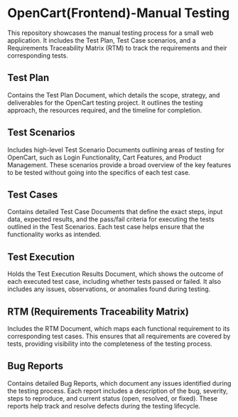 # OpenCart(Frontend)-Manual Testing
This repository showcases the manual testing process for a small web application. It includes the Test Plan, Test Case scenarios, and a Requirements Traceability Matrix (RTM) to track the requirements and their corresponding tests.

## Test Plan
Contains the Test Plan Document, which details the scope, strategy, and deliverables for the OpenCart testing project. It outlines the testing approach, the resources required, and the timeline for completion.

## Test Scenarios
Includes high-level Test Scenario Documents outlining areas of testing for OpenCart, such as Login Functionality, Cart Features, and Product Management. These scenarios provide a broad overview of the key features to be tested without going into the specifics of each test case.

## Test Cases
Contains detailed Test Case Documents that define the exact steps, input data, expected results, and the pass/fail criteria for executing the tests outlined in the Test Scenarios. Each test case helps ensure that the functionality works as intended.

## Test Execution
Holds the Test Execution Results Document, which shows the outcome of each executed test case, including whether tests passed or failed. It also includes any issues, observations, or anomalies found during testing.

## RTM (Requirements Traceability Matrix)
Includes the RTM Document, which maps each functional requirement to its corresponding test cases. This ensures that all requirements are covered by tests, providing visibility into the completeness of the testing process.

## Bug Reports
Contains detailed Bug Reports, which document any issues identified during the testing process. Each report includes a description of the bug, severity, steps to reproduce, and current status (open, resolved, or fixed). These reports help track and resolve defects during the testing lifecycle.
